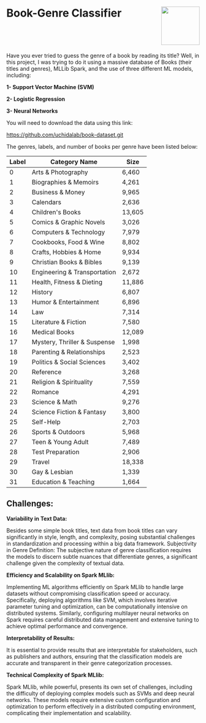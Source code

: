<h1 style="display: flex; justify-content: space-between; align-items: right;">
    <span>Book-Genre Classifier</span>
    <img src="https://spark.apache.org/images/spark-logo-trademark.png" style="width: 100px;"/>
</h1>


Have you ever tried to guess the genre of a book by reading its title? Well, in this project, I was trying to do it using a massive database of Books (their titles and genres), MLLib Spark, and the use of three different ML models, including:

**1- Support Vector Machine (SVM)**

**2- Logistic Regression**

**3- Neural Networks**

You will need to download the data using this link:

  https://github.com/uchidalab/book-dataset.git

The genres, labels, and number of books per genre have been listed below:

|Label|Category Name|Size|
|---|---|---|
|0|Arts & Photography|6,460|
|1|Biographies & Memoirs|4,261|
|2|Business & Money|9,965|
|3|Calendars|2,636|
|4|Children's Books|13,605|
|5|Comics & Graphic Novels|3,026|
|6|Computers & Technology|7,979|
|7|Cookbooks, Food & Wine|8,802|
|8|Crafts, Hobbies & Home|9,934|
|9|Christian Books & Bibles|9,139|
|10|Engineering & Transportation|2,672|
|11|Health, Fitness & Dieting|11,886|
|12|History|6,807|
|13|Humor & Entertainment|6,896|
|14|Law|7,314|
|15|Literature & Fiction|7,580|
|16|Medical Books|12,089|
|17|Mystery, Thriller & Suspense|1,998|
|18|Parenting & Relationships|2,523|
|19|Politics & Social Sciences|3,402|
|20|Reference|3,268|
|21|Religion & Spirituality|7,559|
|22|Romance|4,291|
|23|Science & Math|9,276|
|24|Science Fiction & Fantasy|3,800|
|25|Self-Help|2,703|
|26|Sports & Outdoors|5,968|
|27|Teen & Young Adult|7,489|
|28|Test Preparation|2,906|
|29|Travel|18,338|
|30|Gay & Lesbian|1,339|
|31|Education & Teaching|1,664|

## Challenges:
**Variability in Text Data:**

Besides some simple book titles, text data from book titles can vary significantly in style, length, and complexity, posing substantial challenges in standardization and processing within a big data framework.
Subjectivity in Genre Definition: The subjective nature of genre classification requires the models to discern subtle nuances that differentiate genres, a significant challenge given the complexity of textual data.

**Efficiency and Scalability on Spark MLlib:** 

Implementing ML algorithms efficiently on Spark MLlib to handle large datasets without compromising classification speed or accuracy. Specifically, deploying algorithms like SVM, which involves iterative parameter tuning and optimization, can be computationally intensive on distributed systems. Similarly, configuring multilayer neural networks on Spark requires careful distributed data management and extensive tuning to achieve optimal performance and convergence.

**Interpretability of Results:**

It is essential to provide results that are interpretable for stakeholders, such as publishers and authors, ensuring that the classification models are accurate and transparent in their genre categorization processes.

**Technical Complexity of Spark MLlib:**

Spark MLlib, while powerful, presents its own set of challenges, including the difficulty of deploying complex models such as SVMs and deep neural networks. These models require extensive custom configuration and optimization to perform effectively in a distributed computing environment, complicating their implementation and scalability.

